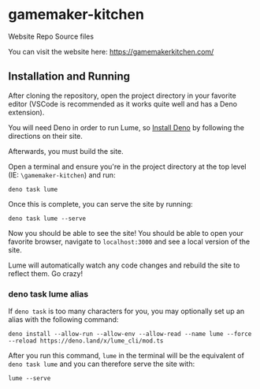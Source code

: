# gamemaker-kitchen
 Website Repo Source files

You can visit the website here: https://gamemakerkitchen.com/

## Installation and Running
After cloning the repository, open the project directory in your favorite editor (VSCode is recommended as it works quite well and has a Deno extension).

You will need Deno in order to run Lume, so [Install Deno](https://docs.deno.com/runtime/manual#install-deno) by following the directions on their site. 

Afterwards, you must build the site.

Open a terminal and ensure you're in the project directory at the top level (IE: `\gamemaker-kitchen`) and run:
```
deno task lume
```
Once this is complete, you can serve the site by running:

```
deno task lume --serve
```
Now you should be able to see the site! You should be able to open your favorite browser, navigate to `localhost:3000` and see a local version of the site.

Lume will automatically watch any code changes and rebuild the site to reflect them. Go crazy!

### deno task lume alias
If `deno task` is too many characters for you, you may optionally set up an alias with the following command:
```
deno install --allow-run --allow-env --allow-read --name lume --force --reload https://deno.land/x/lume_cli/mod.ts
```
After you run this command, `lume` in the terminal will be the equivalent of `deno task lume` and you can therefore serve the site with:
```
lume --serve
```